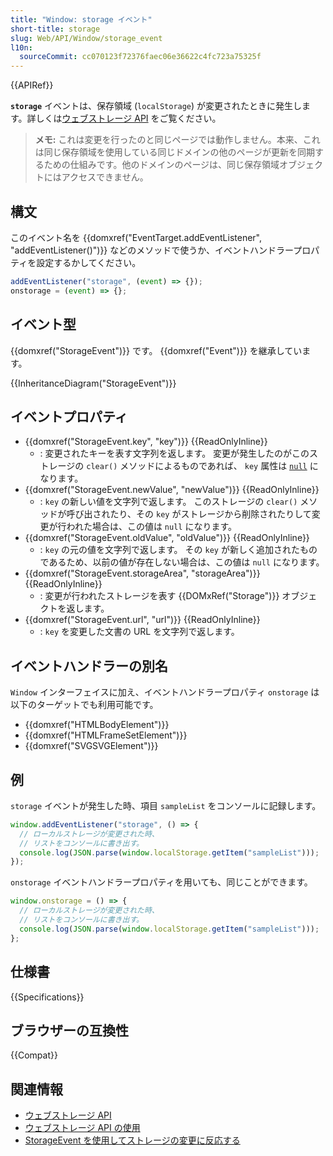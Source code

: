 ```yaml
---
title: "Window: storage イベント"
short-title: storage
slug: Web/API/Window/storage_event
l10n:
  sourceCommit: cc070123f72376faec06e36622c4fc723a75325f
---
```


{{APIRef}}

**`storage`** イベントは、保存領域 (`localStorage`) が変更されたときに発生します。詳しくは[ウェブストレージ API](/ja/docs/Web/API/Web_Storage_API) をご覧ください。

> **メモ:** これは変更を行ったのと同じページでは動作しません。本来、これは同じ保存領域を使用している同じドメインの他のページが更新を同期するための仕組みです。他のドメインのページは、同じ保存領域オブジェクトにはアクセスできません。

## 構文

このイベント名を {{domxref("EventTarget.addEventListener", "addEventListener()")}} などのメソッドで使うか、イベントハンドラープロパティを設定するかしてください。

```js
addEventListener("storage", (event) => {});
onstorage = (event) => {};
```

## イベント型

{{domxref("StorageEvent")}} です。 {{domxref("Event")}} を継承しています。

{{InheritanceDiagram("StorageEvent")}}

## イベントプロパティ

- {{domxref("StorageEvent.key", "key")}} {{ReadOnlyInline}}
  - : 変更されたキーを表す文字列を返します。
    変更が発生したのがこのストレージの `clear()` メソッドによるものであれば、 `key` 属性は [`null`](/ja/docs/Web/JavaScript/Reference/Operators/null) になります。
- {{domxref("StorageEvent.newValue", "newValue")}} {{ReadOnlyInline}}
  - : `key` の新しい値を文字列で返します。
    このストレージの `clear()` メソッドが呼び出されたり、その `key` がストレージから削除されたりして変更が行われた場合は、この値は `null` になります。
- {{domxref("StorageEvent.oldValue", "oldValue")}} {{ReadOnlyInline}}
  - : `key` の元の値を文字列で返します。
    その `key` が新しく追加されたものであるため、以前の値が存在しない場合は、この値は `null` になります。
- {{domxref("StorageEvent.storageArea", "storageArea")}} {{ReadOnlyInline}}
  - : 変更が行われたストレージを表す {{DOMxRef("Storage")}} オブジェクトを返します。
- {{domxref("StorageEvent.url", "url")}} {{ReadOnlyInline}}
  - : `key` を変更した文書の URL を文字列で返します。

## イベントハンドラーの別名

`Window` インターフェイスに加え、イベントハンドラープロパティ `onstorage` は以下のターゲットでも利用可能です。

- {{domxref("HTMLBodyElement")}}
- {{domxref("HTMLFrameSetElement")}}
- {{domxref("SVGSVGElement")}}

## 例

`storage` イベントが発生した時、項目 `sampleList` をコンソールに記録します。

```js
window.addEventListener("storage", () => {
  // ローカルストレージが変更された時、
  // リストをコンソールに書き出す。
  console.log(JSON.parse(window.localStorage.getItem("sampleList")));
});
```

`onstorage` イベントハンドラープロパティを用いても、同じことができます。

```js
window.onstorage = () => {
  // ローカルストレージが変更された時、
  // リストをコンソールに書き出す。
  console.log(JSON.parse(window.localStorage.getItem("sampleList")));
};
```

## 仕様書

{{Specifications}}

## ブラウザーの互換性

{{Compat}}

## 関連情報

- [ウェブストレージ API](/ja/docs/Web/API/Web_Storage_API)
- [ウェブストレージ API の使用](/ja/docs/Web/API/Web_Storage_API/Using_the_Web_Storage_API)
- [StorageEvent を使用してストレージの変更に反応する](/ja/docs/Web/API/Web_Storage_API/Using_the_Web_Storage_API#storageevent_%E3%82%92%E4%BD%BF%E7%94%A8%E3%81%97%E3%81%A6%E3%82%B9%E3%83%88%E3%83%AC%E3%83%BC%E3%82%B8%E3%81%AE%E5%A4%89%E6%9B%B4%E3%81%AB%E5%8F%8D%E5%BF%9C%E3%81%99%E3%82%8B)
